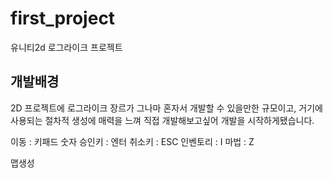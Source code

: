 # first_project
유니티2d 로그라이크 프로젝트

<H2>개발배경</H2>

2D 프로젝트에 로그라이크 장르가 그나마 혼자서 개발할 수 있을만한 규모이고, 거기에 사용되는
절차적 생성에 매력을 느껴 직접 개발해보고싶어 개발을 시작하게됐습니다.

이동 : 키패드 숫자
승인키 : 엔터
취소키 : ESC
인벤토리 : I
마법 : Z

맵생성

